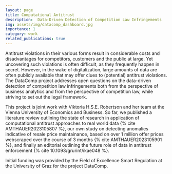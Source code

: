 ```yaml
---
layout: page
title: Computational Antitrust
description:  Data-Driven Detection of Competition Law Infringements
img: assets/img/datacomp_dashboard.jpg
importance: 1
category: work
related_publications: true
---
```


Antitrust violations in their various forms result in considerable costs and disadvantages for competitors, customers and the public at large. Yet uncovering such violations is often difficult, as they frequently happen in secret. However, in the wake of digitalization, large amounts of data are often publicly available that may offer clues to (potential) antitrust violations. The DataComp project addresses open questions on the data-driven detection of competition law infringements both from the perspective of business analytics and from the perspective of competition law, while striving to set out the legal framework.

This project is joint work with Viktoria H.S.E. Robertson and her team at the Vienna University of Economics and Business. So far, we published a literature review outlining the state of research in application of computational antitrust approaches to real world data {% cite AMTHAUER2023105807 %}, our own study on detecting anomalies indicative of resale price maintainance, based on over 1 million offer prices webscraped over the course of 3 months {% cite AMTHAUER2023105901 %}, and finally an editorial outlining the future role of data in antitrust enforcement {% cite 10.1093/grurint/ikae048 %}.

Initial funding was provided by the Field of Excellence Smart Regulation at the University of Graz for the project DataComp.